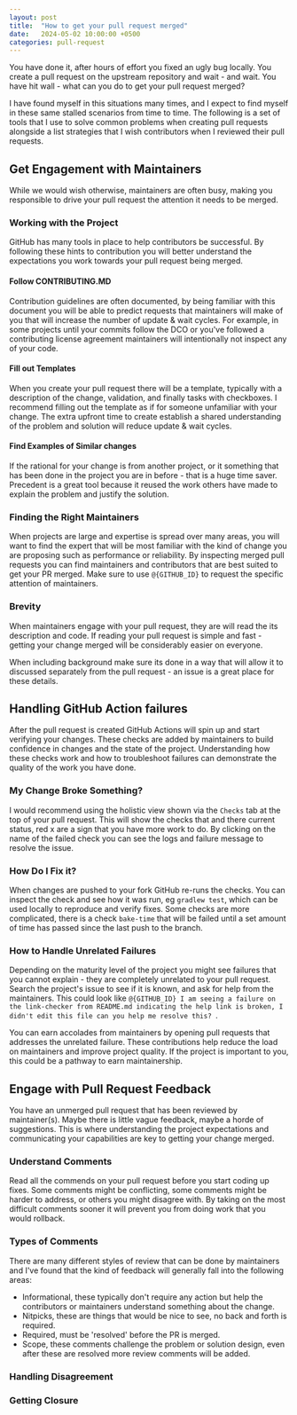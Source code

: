 ```yaml
---
layout: post
title:  "How to get your pull request merged"
date:   2024-05-02 10:00:00 +0500
categories: pull-request
---
```

You have done it, after hours of effort you fixed an ugly bug locally.  You create a pull request on the upstream repository and wait - and wait.  You have hit wall - what can you do to get your pull request merged?

I have found myself in this situations many times, and I expect to find myself in these same stalled scenarios from time to time.  The following is a set of tools that I use to solve common problems when creating pull requests alongside a list strategies that I wish contributors when I reviewed their pull requests.

## Get Engagement with Maintainers
While we would wish otherwise, maintainers are often busy, making you responsible to drive your pull request the attention it needs to be merged.

### Working with the Project
GitHub has many tools in place to help contributors be successful.  By following these hints to contribution you will better understand the expectations you work towards your pull request being merged. 

#### Follow CONTRIBUTING.MD
Contribution guidelines are often documented, by being familiar with this document you will be able to predict requests that maintainers will make of you that will increase the number of update & wait cycles.  For example, in some projects until your commits follow the DCO or you've followed a contributing license agreement maintainers will intentionally not inspect any of your code.

#### Fill out Templates
When you create your pull request there will be a template, typically with a description of the change, validation, and finally tasks with checkboxes. I recommend filling out the template as if for someone unfamiliar with your change.  The extra upfront time to create establish a shared understanding of the problem and solution will reduce update & wait cycles.

#### Find Examples of Similar changes
If the rational for your change is from another project, or it something that has been done in the project you are in before - that is a huge time saver.  Precedent is a great tool because it reused the work others have made to explain the problem and justify the solution.

### Finding the Right Maintainers
When projects are large and expertise is spread over many areas, you will want to find the expert that will be most familiar with the kind of change you are proposing such as performance or reliability.  By inspecting merged pull requests you can find maintainers and contributors that are best suited to get your PR merged.  Make sure to use `@{GITHUB_ID}` to request the specific attention of maintainers.

### Brevity
When maintainers engage with your pull request, they are will read the its description and code.  If reading your pull request is simple and fast - getting your change merged will be considerably easier on everyone.

When including background make sure its done in a way that will allow it to discussed separately from the pull request - an issue is a great place for these details.

## Handling GitHub Action failures
After the pull request is created GitHub Actions will spin up and start verifying your changes.  These checks are added by maintainers to build confidence in changes and the state of the project.  Understanding how these checks work and how to troubleshoot failures can demonstrate the quality of the work you have done.

### My Change Broke Something?
I would recommend using the holistic view shown via the `Checks` tab at the top of your pull request.  This will show the checks that and there current status, red x are a sign that you have more work to do.  By clicking on the name of the failed check you can see the logs and failure message to resolve the issue.

### How Do I Fix it?
When changes are pushed to your fork GitHub re-runs the checks. You can inspect the check and see how it was run, eg `gradlew test`, which can be used locally to reproduce and verify fixes.  Some checks are more complicated, there is a check `bake-time` that will be failed until a set amount of time has passed since the last push to the branch.

### How to Handle Unrelated Failures
Depending on the maturity level of the project you might see failures that you cannot explain - they are completely unrelated to your pull request.  Search the project's issue to see if it is known, and ask for help from the maintainers.  This could look like `@{GITHUB_ID} I am seeing a failure on the link-checker from README.md indicating the help link is broken, I didn't edit this file can you help me resolve this? `.

You can earn accolades from maintainers by opening pull requests that addresses the unrelated failure.  These contributions help reduce the load on maintainers and improve project quality.  If the project is important to you, this could be a pathway to earn maintainership.

## Engage with Pull Request Feedback
You have an unmerged pull request that has been reviewed by maintainer(s).  Maybe there is little vague feedback, maybe a horde of suggestions.  This is where understanding the project expectations and communicating your capabilities are key to getting your change merged. 

### Understand Comments
Read all the commends on your pull request before you start coding up fixes.  Some comments might be conflicting, some comments might be harder to address, or others you might disagree with.  By taking on the most difficult comments sooner it will prevent you from doing work that you would rollback.

### Types of Comments
There are many different styles of review that can be done by maintainers and I've found that the kind of feedback will generally fall into the following areas:

- Informational, these typically don't require any action but help the contributors or maintainers understand something about the change.
- Nitpicks, these are things that would be nice to see, no back and forth is required.
- Required, must be 'resolved' before the PR is merged.
- Scope, these comments challenge the problem or solution design, even after these are resolved more review comments will be added. 

### Handling Disagreement




### Getting Closure



